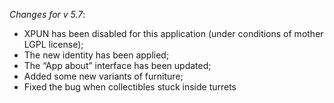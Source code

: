 _Changes for v 5.7_:
- XPUN has been disabled for this application (under conditions of mother LGPL license);
- The new identity has been applied;
- The “App about” interface has been updated;
- Added some new variants of furniture;
- Fixed the bug when collectibles stuck inside turrets
